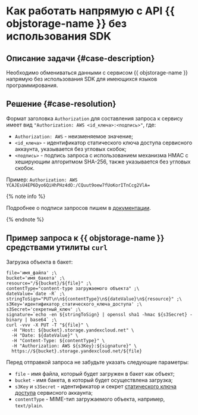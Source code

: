 # Как работать напрямую с API {{ objstorage-name }} без использования SDK


## Описание задачи {#case-description}

Необходимо обмениваться данными с сервисом {{ objstorage-name }} напрямую без использования SDK для имеющихся языков программирования.

## Решение {#case-resolution}

Формат заголовка `Authorization`  для составления запроса к сервису имеет вид `"Authorization: AWS <id_ключа>:<подпись>"`, где:

* `Authorization: AWS` - неизменяемое значение;
* `<id_ключа>` - идентификатор статического ключа доступа сервисного аккаунта, указывается без угловых скобок;
* `<подпись>` - подпись запроса с использованием механизма HMAC с хеширующим алгоритмом SHA-256, также указывается без угловых скобок.

Пример:
`Authorization: AWS YCAJEsU4EP6Dyo6QiHhPHz4dO:/CQuut9oew7fUoKorITnCcg2VlA=`

{% note info %}

Подробнее о подписи запросов пишем в [документации](../../../storage/s3/signing-requests.md).

{% endnote %}

## Пример запроса к {{ objstorage-name }} средствами утилиты `curl`

Загрузка объекта в бакет:

```
file='имя_файла' ;\
bucket='имя_бакета' ;\
resource="/${bucket}/${file}" ;\
contentType="content-type загружаемого объекта" ;\
dateValue=`date -R` ;\
stringToSign="PUT\n\n${contentType}\n${dateValue}\n${resource}" ;\
s3Key='идентификатор_статического_ключа_доступа' ;\
s3Secret='секретный_ключ' ;\
signature=`echo -en ${stringToSign} | openssl sha1 -hmac ${s3Secret} -binary | base64` ;\
curl -vvv -X PUT -T "${file}" \
  -H "Host: ${bucket}.storage.yandexcloud.net" \
  -H "Date: ${dateValue}" \
  -H "Content-Type: ${contentType}" \
  -H "Authorization: AWS ${s3Key}:${signature}" \
  https://${bucket}.storage.yandexcloud.net/${file}
```

Перед отправкой запроса не забудьте указать следующие параметры:

* `file` - имя файла, который будет загружен в бакет как объект;
* `bucket` - имя бакета, в который будет осуществлена загрузка; 
* `s3Key` и `s3Secret` - идентификатор и секрет [статического ключа доступа](../../../iam/operations/sa/create-access-key.md) сервисного аккаунта;
* `contentType` - MIME-тип загружаемого объекта, например, `text/plain`.